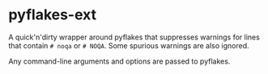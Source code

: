 # pyflakes-ext

A quick'n'dirty wrapper around pyflakes that suppresses warnings for lines that contain `# noqa` or `# NOQA`.
Some spurious warnings are also ignored.

Any command-line arguments and options are passed to pyflakes.
